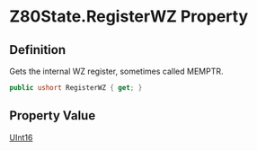 # Z80State.RegisterWZ Property
## Definition

Gets the internal WZ register, sometimes called MEMPTR.

```c#
public ushort RegisterWZ { get; }
```

## Property Value

[UInt16](https://learn.microsoft.com/en-gb/dotnet/api/System.UInt16)

